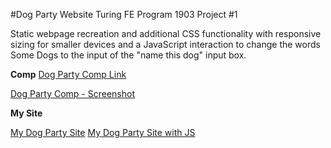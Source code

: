 #Dog Party Website
Turing FE Program 1903 Project #1

Static webpage recreation and additional CSS functionality with responsive sizing for smaller devices and a JavaScript interaction to change the words Some Dogs to the input of the "name this dog" input box.

**Comp**
[Dog Party Comp Link](http://frontend.turing.io/projects/dog-party-js-edition.html)

[Dog Party Comp - Screenshot](annekemcgrady/images/Comp)



**My Site**

[My Dog Party Site](images/MySite)
[My Dog Party Site with JS](images/MySiteJS)






